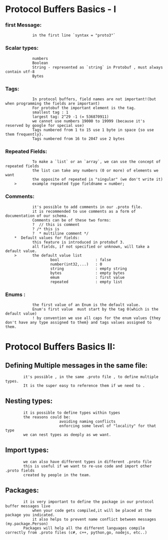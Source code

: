 # Protocol Buffers Basics - I
		
###	first Message:

				in the first line `syntax = "proto3"`

###	Scalar types:

				numbers
				Boolean
				String - represented as `string` in Protobuf , must always contain utf-8
				Bytes
### Tags:

				In protocol buffers, field names are not important!(but when programming the fields are important)
				For protobuf the important element is the tag.
				smallest tag : 1
				largest tag: 2^29 -1 (= 536870911)
				we cannot use numbers 19000 to 19999 (because it's reserved by google for special use)
				Tags numbered from 1 to 15 use 1 byte in space {so use them frequently}.
				Tags numbered from 16 to 2047 use 2 bytes

### Repeated Fields:
				To make a `list` or an `array`, we can use the concept of repeated fields
				the list can take any numbers (0 or more) of elements we want
				the opposite of repeated is "singular" (we don't write it)
		>		example repeated type fieldname = number;  

### Comments:
				it's possible to add comments in our .proto file.
				it is recommended to use comments as a form of documentation of our schema.
				Comments can be of these two forms:
				?  // this is comment 
				? /* this is 
				?  * multiline comment */ 
		*  Default values for fields:
				this feature is introduced in protobuf 3.
				all fields, if not specified or unknown, will take a default value.
		>		the default value list		
						bool       			: false
						number(int32,...)	: 0
						string				: empty string
						bytes				: empty bytes
						emum				: first value
						repeated			: empty list
					
### Enums :
				the first value of an Enum is the default value.
				Enum's first value  must start by the tag 0(which is the default value) 
				! by convention we use all caps for the enum values {they don't have any type assigned to them} and tags values assigned to them.

# Protocol Buffers Basics II:

## Defining Multiple messages in the same file:
			it's possible , in the same .proto file	, to define multiple types.
			It is the super easy to reference them if we need to .

## Nesting types:
			it is possible to define types within types
			the reasons could be:
							avoiding naming conflicts
							enforcing some level of "locality" for that type
			we can nest types as deeply as we want.

## Import types:
			we can also have different types in different .proto file
			this is useful if we want to re-use code and import other .proto fields
			created by people in the team.

## Packages:
			it is very important to define the package in our protocol buffer messages live
				when your code gets compiled,it will be placed at the package you indicated.
				it also helps to prevent name conflict between messages (my.package.Person)
			Packages will help all the different languages compile correctly from .proto files (c#, c++, python,go, nodejs, etc..)	